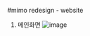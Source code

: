 #mimo redesign - website

1) 메인화면
![image](https://user-images.githubusercontent.com/105302605/228142490-4b743ac1-6d40-4844-82cb-fab367b6ee87.png)
